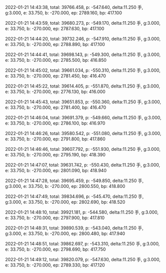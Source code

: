 2022-01-21 14:43:38, total: 39766.458, p: -547.640, delta:11.250 手, g:3.000, e: 33.750, b: -270.000, ep: 2789.160, bp: 417.100

2022-01-21 14:43:59, total: 39680.273, p: -549.170, delta:11.250 手, g:3.000, e: 33.750, b: -270.000, ep: 2787.630, bp: 417.100

2022-01-21 14:44:20, total: 39732.246, p: -547.910, delta:11.250 手, g:3.000, e: 33.750, b: -270.000, ep: 2788.890, bp: 417.100

2022-01-21 14:44:41, total: 39698.143, p: -549.300, delta:11.250 手, g:3.000, e: 33.750, b: -270.000, ep: 2785.500, bp: 416.850

2022-01-21 14:45:02, total: 39661.034, p: -550.310, delta:11.250 手, g:3.000, e: 33.750, b: -270.000, ep: 2781.450, bp: 416.470

2022-01-21 14:45:22, total: 39614.405, p: -551.870, delta:11.250 手, g:3.000, e: 33.750, b: -270.000, ep: 2776.130, bp: 416.000

2022-01-21 14:45:43, total: 39651.853, p: -550.360, delta:11.250 手, g:3.000, e: 33.750, b: -270.000, ep: 2781.400, bp: 416.470

2022-01-21 14:46:04, total: 39691.379, p: -549.660, delta:11.250 手, g:3.000, e: 33.750, b: -270.000, ep: 2786.100, bp: 416.970

2022-01-21 14:46:26, total: 39580.542, p: -551.080, delta:11.250 手, g:3.000, e: 33.750, b: -270.000, ep: 2791.800, bp: 417.860

2022-01-21 14:46:46, total: 39607.792, p: -551.930, delta:11.250 手, g:3.000, e: 33.750, b: -270.000, ep: 2795.190, bp: 418.390

2022-01-21 14:47:07, total: 39631.742, p: -550.430, delta:11.250 手, g:3.000, e: 33.750, b: -270.000, ep: 2801.090, bp: 418.940

2022-01-21 14:47:28, total: 39695.459, p: -549.850, delta:11.250 手, g:3.000, e: 33.750, b: -270.000, ep: 2800.550, bp: 418.800

2022-01-21 14:47:49, total: 39834.696, p: -545.470, delta:11.250 手, g:3.000, e: 33.750, b: -270.000, ep: 2802.690, bp: 418.520

2022-01-21 14:48:10, total: 39921.181, p: -544.580, delta:11.250 手, g:3.000, e: 33.750, b: -270.000, ep: 2797.900, bp: 417.810

2022-01-21 14:48:31, total: 39890.539, p: -543.040, delta:11.250 手, g:3.000, e: 33.750, b: -270.000, ep: 2800.480, bp: 417.940

2022-01-21 14:48:51, total: 39862.697, p: -543.310, delta:11.250 手, g:3.000, e: 33.750, b: -270.000, ep: 2798.690, bp: 417.750

2022-01-21 14:49:12, total: 39820.079, p: -547.630, delta:11.250 手, g:3.000, e: 33.750, b: -270.000, ep: 2789.330, bp: 417.120